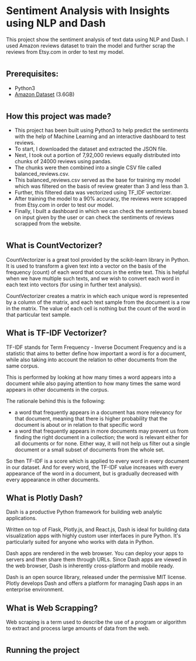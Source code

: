 # Sentiment Analysis with Insights using NLP and Dash

This project show the sentiment analysis of text data using NLP and Dash. I used Amazon reviews dataset to train the model and further scrap the reviews from Etsy.com in order to test my model.

#
## Prerequisites:
- Python3
- [Amazon Dataset](http://deepyeti.ucsd.edu/jianmo/amazon/categoryFiles/Clothing_Shoes_and_Jewelry.json.gz) (3.6GB)

#
## How this project was made?
- This project has been built using Python3 to help predict the sentiments with the help of Machine Learning and an interactive dashboard to test reviews.
- To start, I downloaded the dataset and extracted the JSON file.
- Next, I took out a portion of 7,92,000 reviews equally distributed into chunks of 24000 reviews using pandas.
- The chunks were then combined into a single CSV file called balanced_reviews.csv.
- This balanced_reviews.csv served as the base for training my model which was filtered on the basis of review greater than 3 and less than 3.
- Further, this filtered data was vectorized using TF_IDF vectorizer.
- After training the model to a 90% accuracy, the reviews were scrapped from Etsy.com in order to test our model.
- Finally, I built a dashboard in which we can check the sentiments based on input given by the user or can check the sentiments of reviews scrapped from the website.

#
## What is CountVectorizer?
CountVectorizer is a great tool provided by the scikit-learn library in Python. It is used to transform a given text into a vector on the basis of the frequency (count) of each word that occurs in the entire text. This is helpful when we have multiple such texts, and we wish to convert each word in each text into vectors (for using in further text analysis).

CountVectorizer creates a matrix in which each unique word is represented by a column of the matrix, and each text sample from the document is a row in the matrix. The value of each cell is nothing but the count of the word in that particular text sample.

## What is TF-IDF Vectorizer?
TF-IDF stands for Term Frequency - Inverse Document Frequency and is a statistic that aims to better define how important a word is for a document, while also taking into account the relation to other documents from the same corpus.

This is performed by looking at how many times a word appears into a document while also paying attention to how many times the same word appears in other documents in the corpus.

The rationale behind this is the following:
- a word that frequently appears in a document has more relevancy for that document, meaning that there is higher probability that the document is about or in relation to that specific word
- a word that frequently appears in more documents may prevent us from finding the right document in a collection; the word is relevant either for all documents or for none. Either way, it will not help us filter out a single document or a small subset of documents from the whole set.

So then TF-IDF is a score which is applied to every word in every document in our dataset. And for every word, the TF-IDF value increases with every appearance of the word in a document, but is gradually decreased with every appearance in other documents.

## What is Plotly Dash?
Dash is a productive Python framework for building web analytic applications.

Written on top of Flask, Plotly.js, and React.js, Dash is ideal for building data visualization apps with highly custom user interfaces in pure Python. It's particularly suited for anyone who works with data in Python.

Dash apps are rendered in the web browser. You can deploy your apps to servers and then share them through URLs. Since Dash apps are viewed in the web browser, Dash is inherently cross-platform and mobile ready.

Dash is an open source library, released under the permissive MIT license. Plotly develops Dash and offers a platform for managing Dash apps in an enterprise environment.

## What is Web Scrapping?
Web scraping is a term used to describe the use of a program or algorithm to extract and process large amounts of data from the web.

#
## Running the project
